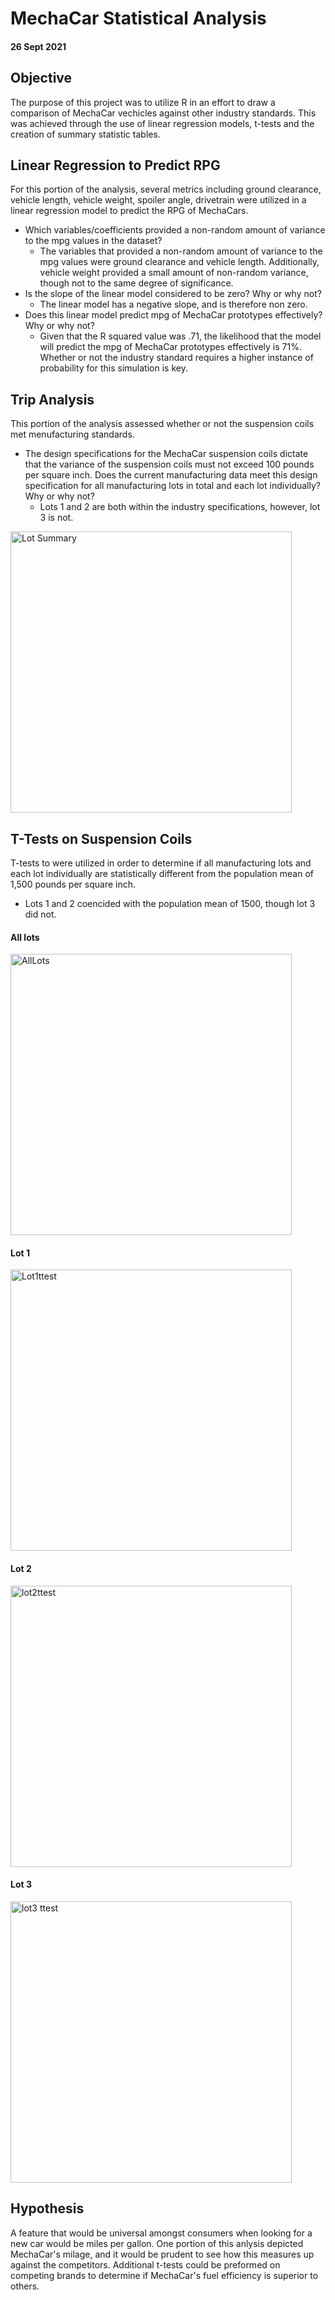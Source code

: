 # MechaCar Statistical Analysis
#### 26 Sept 2021

## Objective
The purpose of this project was to utilize R in an effort to draw a comparison of MechaCar vechicles against other industry standards. This was achieved through the use of linear regression models, t-tests and the creation of summary statistic tables.  

## Linear Regression to Predict RPG
For this portion of the analysis, several metrics including ground clearance, vehicle length, vehicle weight, spoiler angle, drivetrain were utilized in a linear regression model to predict the RPG of MechaCars. 
- Which variables/coefficients provided a non-random amount of variance to the mpg values in the dataset?
  - The variables that provided a non-random amount of variance to the mpg values were ground clearance and vehicle length. Additionally, vehicle weight provided a small amount of non-random variance, though not to the same degree of significance. 
- Is the slope of the linear model considered to be zero? Why or why not?
  - The linear model has a negative slope, and is therefore non zero. 
- Does this linear model predict mpg of MechaCar prototypes effectively? Why or why not?
  - Given that the R squared value was .71, the likelihood that the model will predict the mpg of MechaCar prototypes effectively is 71%. Whether or not the industry standard requires a higher instance of probability for this simulation is key.

## Trip Analysis 
This portion of the analysis assessed whether or not the suspension coils met menufacturing standards. 
- The design specifications for the MechaCar suspension coils dictate that the variance of the suspension coils must not exceed 100 pounds per square inch. Does the current manufacturing data meet this design specification for all manufacturing lots in total and each lot individually? Why or why not?
  - Lots 1 and 2 are both within the industry specifications, however, lot 3 is not. 
  
 <img width="450" alt="Lot Summary" src="https://user-images.githubusercontent.com/85713470/134826884-745cb42a-f9d5-4a4f-a5e4-2b360523e914.png">

## T-Tests on Suspension Coils
T-tests to were utilized in order to determine if all manufacturing lots and each lot individually are statistically different from the population mean of 1,500 pounds per square inch. 
- Lots 1 and 2 coencided with the population mean of 1500, though lot 3 did not. 


#### All lots
<img width="450" alt="AllLots" src="https://user-images.githubusercontent.com/85713470/134826807-a771175b-6861-4562-95c2-1d923bd47019.png">

#### Lot 1
<img width="450" alt="Lot1ttest" src="https://user-images.githubusercontent.com/85713470/134826815-71a966ef-bdc0-4064-a843-187e3d43d4a0.png">

#### Lot 2
<img width="450" alt="lot2ttest" src="https://user-images.githubusercontent.com/85713470/134826819-b1894e54-a059-43db-ad6c-dd235c9f0c52.png">

#### Lot 3
<img width="450" alt="lot3 ttest" src="https://user-images.githubusercontent.com/85713470/134826822-07ef342c-e875-4240-88be-443a950a48dd.png">

## Hypothesis
A feature that would be universal amongst consumers when looking for a new car would be miles per gallon. One portion of this anlysis depicted MechaCar's milage, and it would be prudent to see how this measures up against the competitors. Additional t-tests could be preformed on competing brands to determine if MechaCar's fuel efficiency is superior to others. 
